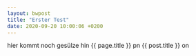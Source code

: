 ```yaml
---
layout: bwpost
title: "Erster Test"
date: 2020-09-20 10:00:06 +0200
---
```

hier kommt noch gesülze hin
{{ page.title }} pn
{{ post.title }} on
